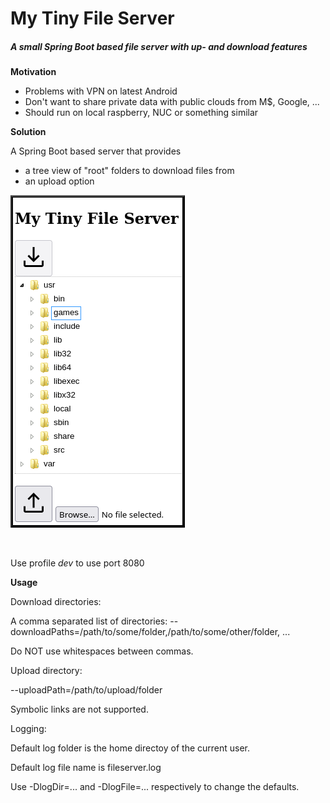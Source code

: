 # My Tiny File Server

##### A small Spring Boot based file server with up- and download features

**Motivation**

 - Problems with VPN on latest Android
 - Don't want to share private data with public clouds from M$, Google, ...
 - Should run on local raspberry, NUC or something similar 

**Solution**

A Spring Boot based server that provides
 
 - a tree view of "root" folders to download files from
 - an upload option  

 ![A demo](demo.png)
 
<br>

Use profile *dev* to use port 8080

**Usage**
 
Download directories:

A comma separated list of directories: --downloadPaths=/path/to/some/folder,/path/to/some/other/folder, ... 

Do NOT use whitespaces between commas.

Upload directory:

--uploadPath=/path/to/upload/folder

Symbolic links are not supported.

Logging:

Default log folder is the home directoy of the current user.

Default log file name is fileserver.log

Use -DlogDir=... and -DlogFile=... respectively to change the defaults.
